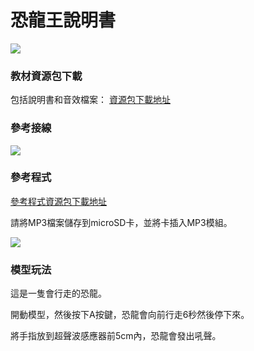 # 恐龍王說明書

![](https://kittenbothk.readthedocs.io/en/latest/\_images/04\_dino.png)

### 教材資源包下載

包括說明書和音效檔案： [資源包下載地址](https://bit.ly/Powerbrick10in1BuildingGuide)

### 參考接線

![](https://kittenbothk.readthedocs.io/en/latest/\_images/04\_dinocon.png)

### 參考程式

[參考程式資源包下載地址](https://bit.ly/Powerbrick10in1ModelsHex)

請將MP3檔案儲存到microSD卡，並將卡插入MP3模組。

![](https://kittenbothk.readthedocs.io/en/latest/\_images/04\_dinocode.png)

### 模型玩法

這是一隻會行走的恐龍。

開動模型，然後按下A按鍵，恐龍會向前行走6秒然後停下來。

將手指放到超聲波感應器前5cm內，恐龍會發出吼聲。
